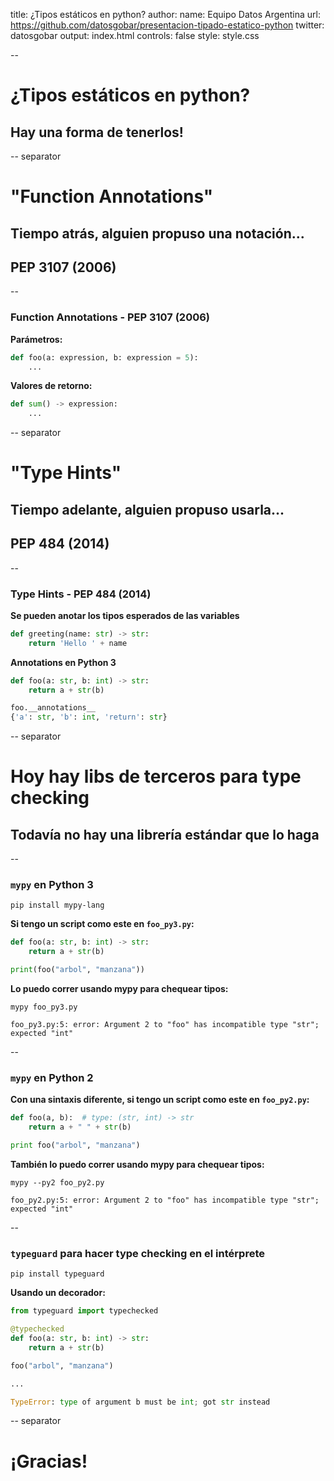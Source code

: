 title: ¿Tipos estáticos en python?
author:
  name: Equipo Datos Argentina
  url: https://github.com/datosgobar/presentacion-tipado-estatico-python
  twitter: datosgobar
output: index.html
controls: false
style: style.css

--
# ¿Tipos estáticos en python?
## Hay una forma de tenerlos!

-- separator
# "Function Annotations"
## Tiempo atrás, alguien propuso una **notación**...
## PEP 3107 (2006)

--
### Function Annotations - PEP 3107 (2006)

**Parámetros:**

```python
def foo(a: expression, b: expression = 5):
    ...
```

**Valores de retorno:**

```python
def sum() -> expression:
    ...
```

-- separator
# "Type Hints"
## Tiempo adelante, alguien propuso **usarla**...
## PEP 484 (2014)

--
### Type Hints - PEP 484 (2014)

**Se pueden anotar los tipos esperados de las variables**

```python
def greeting(name: str) -> str:
    return 'Hello ' + name
```

**Annotations en Python 3**

```python
def foo(a: str, b: int) -> str:
    return a + str(b)

foo.__annotations__
{'a': str, 'b': int, 'return': str}
```

-- separator
# Hoy hay libs de terceros para type checking
## Todavía no hay una **librería estándar** que lo haga

--
### `mypy` en Python 3

`pip install mypy-lang`

**Si tengo un script como este en `foo_py3.py`:**

```python
def foo(a: str, b: int) -> str:
    return a + str(b)

print(foo("arbol", "manzana"))
```

**Lo puedo correr usando mypy para chequear tipos:**

```
mypy foo_py3.py

foo_py3.py:5: error: Argument 2 to "foo" has incompatible type "str"; expected "int"
```

--
### `mypy` en Python 2

**Con una sintaxis diferente, si tengo un script como este en `foo_py2.py`:**

```python
def foo(a, b):  # type: (str, int) -> str
    return a + " " + str(b)

print foo("arbol", "manzana")
```

**También lo puedo correr usando mypy para chequear tipos:**

```
mypy --py2 foo_py2.py

foo_py2.py:5: error: Argument 2 to "foo" has incompatible type "str"; expected "int"
```

--
### `typeguard` para hacer type checking en el intérprete

```
pip install typeguard
```

**Usando un decorador:**

```python
from typeguard import typechecked

@typechecked
def foo(a: str, b: int) -> str:
    return a + str(b)

foo("arbol", "manzana")

...

TypeError: type of argument b must be int; got str instead
```

-- separator
# ¡Gracias!







